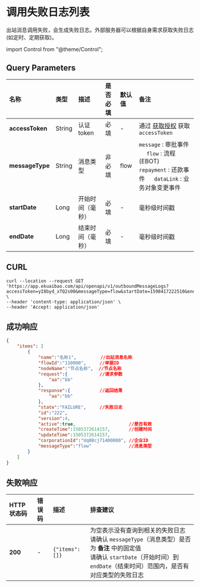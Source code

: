 # 调用失败日志列表
出站消息调用失败，会生成失败日志。外部服务器可以根据自身需求获取失败日志(如定时、定期获取)。

import Control from "@theme/Control";

<Control
method="GET"
url="/api/openapi/v1/outboundMessageLogs"
/>

## Query Parameters

| 名称 | 类型 | 描述 | 是否必填 | 默认值 | 备注 |
| :--- | :--- | :--- | :--- |:--- | :--- |
| **accessToken** | String | 认证token	  | 必填   | -    | 通过 [获取授权](/docs/open-api/getting-started/auth) 获取 `accessToken` |
| **messageType** | String | 消息类型       | 非必填 | flow | `message` : 审批事件 &emsp; `flow` : 流程(EBOT) <br/> `repayment` : 还款事件 &emsp; `dataLink` : 业务对象变更事件 |
| **startDate**   | Long   | 开始时间（毫秒） | 必填   | -    | 毫秒级时间戳 |
| **endDate**     | Long   | 结束时间（毫秒） | 必填   | -    | 毫秒级时间戳 |

## CURL
```shell
curl --location --request GET 'https://app.ekuaibao.com/api/openapi/v1/outboundMessageLogs?accessToken=yI8byd_xTQ2s00&messageType=flow&startDate=1598417222510&endDate=1598417222510' \
--header 'content-type: application/json' \
--header 'Accept: application/json'
```

## 成功响应
```json
{
    "items": [
        {
            "name":"名称1",         //出站消息名称
            "flowId":"110000",     //单据ID
            "nodeName":"节点名称",  //节点名称
            "request":{            //请求参数
                "aa":"bb"
            },
            "response":{           //返回结果
                "aa":"bb"
            },
            "state":"FAILURE",     //失败日志
            "id":"222",
            "version":4,
            "active":true,                    //是否有效
            "createTime":1505372614157,       //创建时间
            "updateTime":1505372614157,
            "corporationId":"Uq08cj71400000", //企业ID
            "messageType":"flow"              //消息类型
        }
    ]
}
```

## 失败响应

| HTTP状态码 | 错误码 | 描述 | 排查建议 |
| :--- | :--- | :--- | :--- |
| **200** | - | `{"items": []}` | 为空表示没有查询到相关的失败日志<br/>请确认 `messageType`（消息类型）是否为 **备注** 中的固定值<br/>请确认 `startDate`（开始时间）到 `endDate`（结束时间）范围内，是否有对应类型的失败日志 |